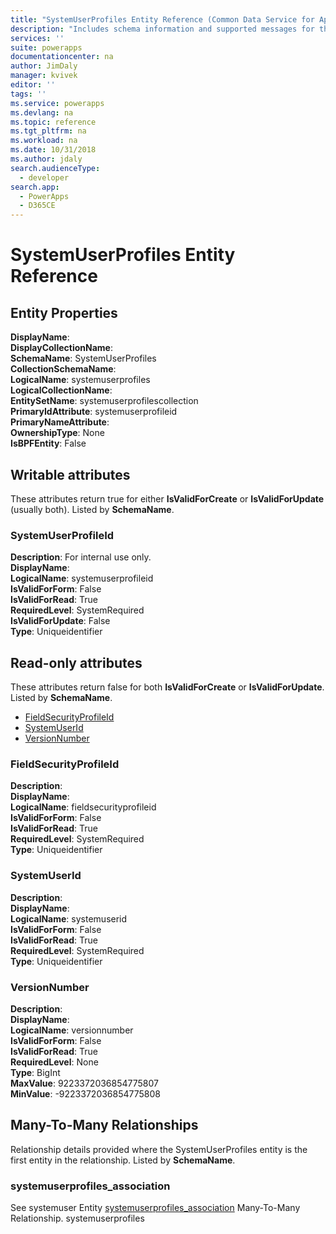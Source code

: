 ```yaml
---
title: "SystemUserProfiles Entity Reference (Common Data Service for Apps)| Microsoft Docs"
description: "Includes schema information and supported messages for the SystemUserProfiles entity."
services: ''
suite: powerapps
documentationcenter: na
author: JimDaly
manager: kvivek
editor: ''
tags: ''
ms.service: powerapps
ms.devlang: na
ms.topic: reference
ms.tgt_pltfrm: na
ms.workload: na
ms.date: 10/31/2018
ms.author: jdaly
search.audienceType: 
  - developer
search.app: 
  - PowerApps
  - D365CE
---
```

# SystemUserProfiles Entity Reference



## Entity Properties

**DisplayName**: <br />
**DisplayCollectionName**: <br />
**SchemaName**: SystemUserProfiles<br />
**CollectionSchemaName**: <br />
**LogicalName**: systemuserprofiles<br />
**LogicalCollectionName**: <br />
**EntitySetName**: systemuserprofilescollection<br />
**PrimaryIdAttribute**: systemuserprofileid<br />
**PrimaryNameAttribute**: <br />
**OwnershipType**: None<br />
**IsBPFEntity**: False<br />
<a name="writable-attributes"></a>

## Writable attributes

These attributes return true for either **IsValidForCreate** or **IsValidForUpdate** (usually both). Listed by **SchemaName**.


### <a name="BKMK_SystemUserProfileId"></a> SystemUserProfileId

**Description**: For internal use only.<br />
**DisplayName**: <br />
**LogicalName**: systemuserprofileid<br />
**IsValidForForm**: False<br />
**IsValidForRead**: True<br />
**RequiredLevel**: SystemRequired<br />
**IsValidForUpdate**: False<br />
**Type**: Uniqueidentifier<br />

<a name="read-only-attributes"></a>
## Read-only attributes
These attributes return false for both **IsValidForCreate** or **IsValidForUpdate**. Listed by **SchemaName**.

- [FieldSecurityProfileId](#BKMK_FieldSecurityProfileId)
- [SystemUserId](#BKMK_SystemUserId)
- [VersionNumber](#BKMK_VersionNumber)


### <a name="BKMK_FieldSecurityProfileId"></a> FieldSecurityProfileId

**Description**: <br />
**DisplayName**: <br />
**LogicalName**: fieldsecurityprofileid<br />
**IsValidForForm**: False<br />
**IsValidForRead**: True<br />
**RequiredLevel**: SystemRequired<br />
**Type**: Uniqueidentifier<br />


### <a name="BKMK_SystemUserId"></a> SystemUserId

**Description**: <br />
**DisplayName**: <br />
**LogicalName**: systemuserid<br />
**IsValidForForm**: False<br />
**IsValidForRead**: True<br />
**RequiredLevel**: SystemRequired<br />
**Type**: Uniqueidentifier<br />


### <a name="BKMK_VersionNumber"></a> VersionNumber

**Description**: <br />
**DisplayName**: <br />
**LogicalName**: versionnumber<br />
**IsValidForForm**: False<br />
**IsValidForRead**: True<br />
**RequiredLevel**: None<br />
**Type**: BigInt<br />
**MaxValue**: 9223372036854775807<br />
**MinValue**: -9223372036854775808<br />

<a name="manytomany"></a>

## Many-To-Many Relationships

Relationship details provided where the SystemUserProfiles entity is the first entity in the relationship. Listed by **SchemaName**.


### <a name="BKMK_systemuserprofiles_association"></a> systemuserprofiles_association

See systemuser Entity [systemuserprofiles_association](systemuser.md#BKMK_systemuserprofiles_association) Many-To-Many Relationship.
systemuserprofiles

